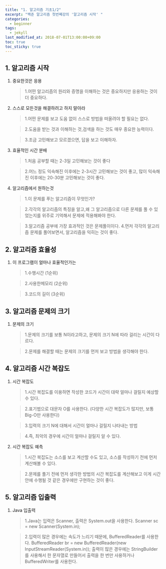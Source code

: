 ```yaml
---
title: "1. 알고리즘 기초1/2"
excerpt: "백준 알고리즘 첫번째강의 '알고리즘 시작' "
categories:
  - beginner
tags:
  - jekyll
last_modified_at: 2018-07-01T13:00:00+09:00
toc: true
toc_sticky: true
---
```


## 1. 알고리즘 시작

1. 중요한것은 응용
   > 1.어떤 알고리즘의 원리와 증명을 이해하는 것은 중요하지만 응용하는 것이 더 중요하다.
2. 스스로 모든것을 해결하려고 하지 말아라

   > 1.어떤 문제를 보고 도움 없이 스스로 방법을 떠올려야 할 필요는 없다.

   > 2.도움을 받는 것과 이해하는 것,검색을 하는 것도 매우 중요한 능력이다.

   > 3.조금 고민해보고 모르겠으면, 답을 보고 이해하자.

3. 효율적인 시간 분배

   > 1.처음 공부할 때는 2-3일 고민해보는 것이 좋다

   > 2.어느 정도 익숙해진 이후에는 2-3시간 고민해보는 것이 좋고, 많이 익숙해진 이후에는 20-30분 고민해보는 것이 좋다.

4. 알고리즘에서 원하는것

   > 1.이 문제를 푸는 알고리즘이 무엇인가?

   > 2.각각의 알고리즘의 특징을 알고,왜 그 알고리즘으로 다른 문제를 풀 수
   > 있었는지를 위주로 기억해서 문제에 적용해봐야 한다.

   > 3.알고리즘 공부에 가장 효과적인 것은 문제풀이이다. 4.먼저 각각의 알고리즘 문제를 풀어보면서, 알고리즘을 익히는 것이 좋다.

## 2. 알고리즘 효율성

1. 이 프로그램이 얼마나 효율적인가는

   > 1.수행시간 (1순위)

   > 2.사용한메모리 (2순위)

   > 3.코드의 길이 (3순위)

## 3. 알고리즘 문제의 크기

1. 문제의 크기

   > 1.문제의 크기를 보통 N이라고하고, 문제의 크기 N에 따라 걸리는 시간이 다르다.

   > 2.문제를 해결할 때는 문제의 크기를 먼저 보고 방법을 생각해야 한다.

## 4. 알고리즘 시간 복잡도

1. 시간 복잡도

   > 1.시간 복잡도를 이용하면 작성한 코드가 시간이 대략 얼마나 걸릴지 예상할 수 있다.

   > 2.표기법으로 대문자 O를 사용한다. (다양한 시간 복잡도가 많지만, 보통 Big-O만 사용한다)

   > 3.입력의 크기 N에 대해서 시간이 얼마나 걸릴지 나타내는 방법

   > 4.즉, 최악의 경우에 시간이 얼마나 걸릴지 알 수 있다.

2. 시간 복잡도 예측

   > 1.시간 복잡도는 소스를 보고 계산할 수도 있고, 소스를 작성하기 전에 먼저 계산해볼 수 있다.

   > 2.문제를 풀기 전에 먼저 생각한 방법의 시간 복잡도를 계산해보고 이게 시간 안에 수행될 것 같은
   > 경우에만 구현하는 것이 좋다.

## 5. 알고리즘 입출력

1. Java 입출력

   > 1.Java는 입력은 Scanner, 출력은 System.out을 사용한다.
   > Scanner sc = new Scanner(System.in);

   > 2.입력이 많은 경우에는 속도가 느리기 때문에, BufferedReader를 사용한다.
   > BufferedReader br = new BufferedReader(new InputStreamReader(System.in));
   > 출력이 많은 경우에는 StringBuilder를 사용해서 한 문자열로 만들어서 출력을 한 번만 사용하거나
   > BufferedWriter를 사용한다.

